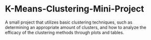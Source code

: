 # K-Means-Clustering-Mini-Project
A small project that utilizes basic clustering techniques, such as determining an appropriate amount of clusters, and how to analyze the efficacy of the clustering methods through plots and tables.
